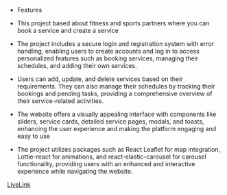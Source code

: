 - Features 
 - This project based about fitness and sports partners where you can book a service and create a service 
 - The project includes a secure login and registration system with error handling, enabling users to create accounts and log in to access personalized features such as booking services, managing their schedules, and adding their own services.
 - Users can add, update, and delete services based on their requirements. They can also manage their schedules by tracking their bookings and pending tasks, providing a comprehensive overview of their service-related activities.

 - The website offers a visually appealing interface with components like sliders, service cards, detailed service 
  pages, modals, and toasts, enhancing the user experience and making the platform engaging and easy to use
  
  - The project utilizes packages such as React Leaflet for map integration, Lottie-react for animations, and react-elastic-carousel for carousel functionality, providing users with an enhanced and interactive experience while navigating the website.

  [LiveLink](https://fitnessandsportspartner.netlify.app/)
